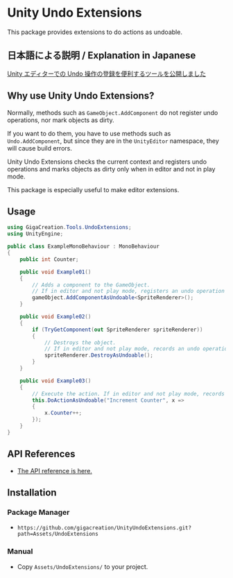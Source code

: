 # Unity Undo Extensions

This package provides extensions to do actions as undoable.

## 日本語による説明 / Explanation in Japanese

[Unity エディターでの Undo 操作の登録を便利するツールを公開しました](https://blog.gigacreation.jp/entry/2023/02/28/015659)

## Why use Unity Undo Extensions?

Normally, methods such as `GameObject.AddComponent` do not register undo operations, nor mark objects as dirty.

If you want to do them, you have to use methods such as `Undo.AddComponent`, but since they are in the `UnityEditor` namespace, they will cause build errors.

Unity Undo Extensions checks the current context and registers undo operations and marks objects as dirty only when in editor and not in play mode.

This package is especially useful to make editor extensions.

## Usage

```cs
using GigaCreation.Tools.UndoExtensions;
using UnityEngine;

public class ExampleMonoBehaviour : MonoBehaviour
{
    public int Counter;

    public void Example01()
    {
        // Adds a component to the GameObject.
        // If in editor and not play mode, registers an undo operation for this action.
        gameObject.AddComponentAsUndoable<SpriteRenderer>();
    }

    public void Example02()
    {
        if (TryGetComponent(out SpriteRenderer spriteRenderer))
        {
            // Destroys the object.
            // If in editor and not play mode, records an undo operation so that it can be recreated.
            spriteRenderer.DestroyAsUndoable();
        }
    }

    public void Example03()
    {
        // Execute the action. If in editor and not play mode, records any changes done on the object.
        this.DoActionAsUndoable("Increment Counter", x =>
        {
            x.Counter++;
        });
    }
}
```

## API References

- [The API reference is here.](Api.md)

## Installation

### Package Manager

- `https://github.com/gigacreation/UnityUndoExtensions.git?path=Assets/UndoExtensions`

### Manual

- Copy `Assets/UndoExtensions/` to your project.

